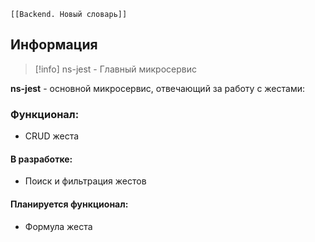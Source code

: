 	[[Backend. Новый словарь]]

## Информация
> [!info] ns-jest - Главный микросервис

**ns-jest** - основной микросервис, отвечающий за работу с жестами:
### Функционал:
- CRUD жеста
#### В разработке:
- Поиск и фильтрация жестов
#### Планируется функционал:
- Формула жеста

